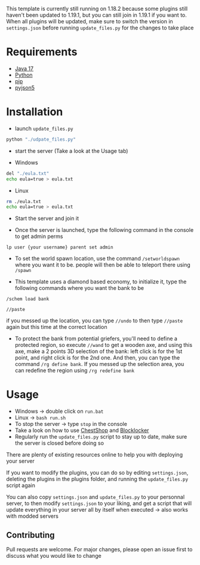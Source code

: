 This template is currently still running on 1.18.2 because some plugins still haven't been updated to 1.19.1, but you can still join in 1.19.1 if you want to. When all plugins will be updated, make sure to switch the version in ```settings.json``` before running ```update_files.py``` for the changes to take place

# Requirements

- [Java 17](https://www.oracle.com/java/technologies/downloads/#jdk17-windows)
- [Python](https://www.python.org/downloads/)
- [pip](https://pip.pypa.io/en/stable/)
- [pyjson5](https://pypi.org/project/pyjson5/)

# Installation

- launch ```update_files.py```
```bash
python "./udpate_files.py"
```
- start the server (Take a look at the Usage tab)

- Windows
```bash
del "./eula.txt"
echo eula=true > eula.txt
```

- Linux
```bash
rm ./eula.txt
echo eula=true > eula.txt
```

- Start the server and join it

- Once the server is launched, type the following command in the console to get admin perms
```
lp user {your username} parent set admin
```

- To set the world spawn location, use the command ```/setworldspawn``` where you want it to be. people will then be able to teleport there using ```/spawn``` 

- This template uses a diamond based economy, to initialize it, type the following commands where you want the bank to be
```
/schem load bank
```
```
//paste
```
if you messed up the location, you can type ```//undo``` to then type ```//paste``` again but this time at the correct location

- To protect the bank from potential griefers, you'll need to define a protected region, so execute ```//wand``` to get a wooden axe, and using this axe, make a 2 points 3D selection of the bank: left click is for the 1st point, and right click is for the 2nd one. And then, you can type the command ```/rg define bank```. If you messed up the selection area, you can redefine the region using ```/rg redefine bank```

# Usage

- Windows -> double click on ```run.bat```
- Linux -> ```bash run.sh```
- To stop the server -> type ```stop``` in the console
- Take a look on how to use [ChestShop](https://youtu.be/Zap3snBb5Fw) and [Blocklocker](https://youtu.be/EaCHTiPNGiQ)
- Regularly run the ```update_files.py``` script to stay up to date, make sure the server is closed before doing so

There are plenty of existing resources online to help you with deploying your server

If you want to modify the plugins, you can do so by editing ```settings.json```, deleting the plugins in the plugins folder, and running the ```update_files.py``` script again

You can also copy ```settings.json``` and ```update_files.py``` to your personnal server, to then modify ```settings.json``` to your liking, and get a script that will update everything in your server all by itself when executed -> also works with modded servers

## Contributing

Pull requests are welcome. For major changes, please open an issue first to discuss what you would like to change
